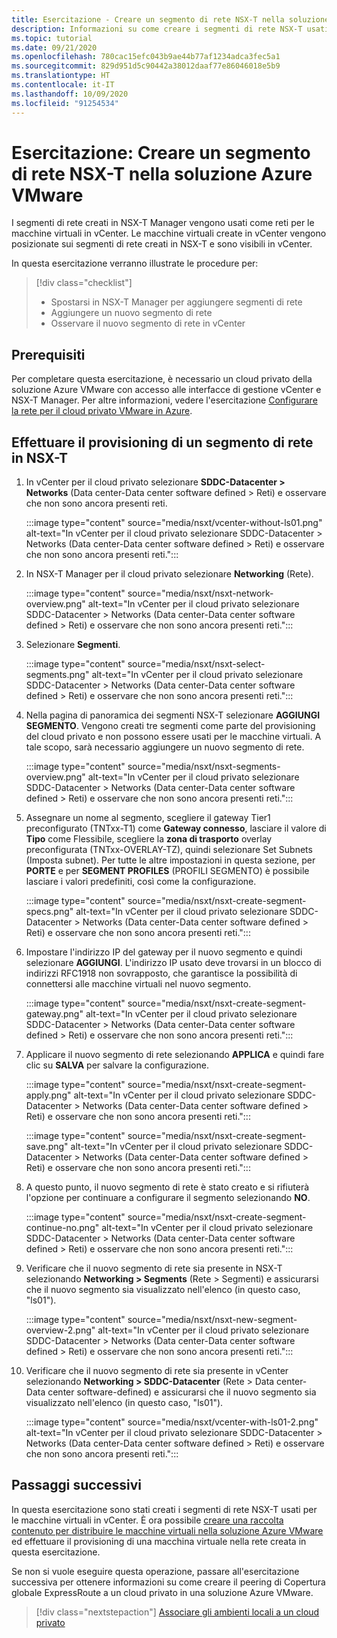 ```yaml
---
title: Esercitazione - Creare un segmento di rete NSX-T nella soluzione Azure VMware
description: Informazioni su come creare i segmenti di rete NSX-T usati per le macchine virtuali in vCenter
ms.topic: tutorial
ms.date: 09/21/2020
ms.openlocfilehash: 780cac15efc043b9ae44b77af1234adca3fec5a1
ms.sourcegitcommit: 829d951d5c90442a38012daaf77e86046018e5b9
ms.translationtype: HT
ms.contentlocale: it-IT
ms.lasthandoff: 10/09/2020
ms.locfileid: "91254534"
---
```

# <a name="tutorial-create-an-nsx-t-network-segment-in-azure-vmware-solution"></a>Esercitazione: Creare un segmento di rete NSX-T nella soluzione Azure VMware

I segmenti di rete creati in NSX-T Manager vengono usati come reti per le macchine virtuali in vCenter. Le macchine virtuali create in vCenter vengono posizionate sui segmenti di rete creati in NSX-T e sono visibili in vCenter.

In questa esercitazione verranno illustrate le procedure per:

> [!div class="checklist"]
> * Spostarsi in NSX-T Manager per aggiungere segmenti di rete
> * Aggiungere un nuovo segmento di rete
> * Osservare il nuovo segmento di rete in vCenter

## <a name="prerequisites"></a>Prerequisiti

Per completare questa esercitazione, è necessario un cloud privato della soluzione Azure VMware con accesso alle interfacce di gestione vCenter e NSX-T Manager. Per altre informazioni, vedere l'esercitazione [Configurare la rete per il cloud privato VMware in Azure](tutorial-configure-networking.md).

## <a name="provision-a-network-segment-in-nsx-t"></a>Effettuare il provisioning di un segmento di rete in NSX-T

1. In vCenter per il cloud privato selezionare **SDDC-Datacenter > Networks** (Data center-Data center software defined > Reti) e osservare che non sono ancora presenti reti.

   :::image type="content" source="media/nsxt/vcenter-without-ls01.png" alt-text="In vCenter per il cloud privato selezionare SDDC-Datacenter > Networks (Data center-Data center software defined > Reti) e osservare che non sono ancora presenti reti.":::

1. In NSX-T Manager per il cloud privato selezionare **Networking** (Rete).

   :::image type="content" source="media/nsxt/nsxt-network-overview.png" alt-text="In vCenter per il cloud privato selezionare SDDC-Datacenter > Networks (Data center-Data center software defined > Reti) e osservare che non sono ancora presenti reti.":::

1. Selezionare **Segmenti**.

   :::image type="content" source="media/nsxt/nsxt-select-segments.png" alt-text="In vCenter per il cloud privato selezionare SDDC-Datacenter > Networks (Data center-Data center software defined > Reti) e osservare che non sono ancora presenti reti.":::

1. Nella pagina di panoramica dei segmenti NSX-T selezionare **AGGIUNGI SEGMENTO**. Vengono creati tre segmenti come parte del provisioning del cloud privato e non possono essere usati per le macchine virtuali.  A tale scopo, sarà necessario aggiungere un nuovo segmento di rete.

   :::image type="content" source="media/nsxt/nsxt-segments-overview.png" alt-text="In vCenter per il cloud privato selezionare SDDC-Datacenter > Networks (Data center-Data center software defined > Reti) e osservare che non sono ancora presenti reti.":::

1. Assegnare un nome al segmento, scegliere il gateway Tier1 preconfigurato (TNTxx-T1) come **Gateway connesso**, lasciare il valore di **Tipo** come Flessibile, scegliere la **zona di trasporto** overlay preconfigurata (TNTxx-OVERLAY-TZ), quindi selezionare Set Subnets (Imposta subnet). Per tutte le altre impostazioni in questa sezione, per **PORTE** e per **SEGMENT PROFILES** (PROFILI SEGMENTO) è possibile lasciare i valori predefiniti, così come la configurazione.

   :::image type="content" source="media/nsxt/nsxt-create-segment-specs.png" alt-text="In vCenter per il cloud privato selezionare SDDC-Datacenter > Networks (Data center-Data center software defined > Reti) e osservare che non sono ancora presenti reti.":::

1. Impostare l'indirizzo IP del gateway per il nuovo segmento e quindi selezionare **AGGIUNGI**. L'indirizzo IP usato deve trovarsi in un blocco di indirizzi RFC1918 non sovrapposto, che garantisce la possibilità di connettersi alle macchine virtuali nel nuovo segmento.

   :::image type="content" source="media/nsxt/nsxt-create-segment-gateway.png" alt-text="In vCenter per il cloud privato selezionare SDDC-Datacenter > Networks (Data center-Data center software defined > Reti) e osservare che non sono ancora presenti reti.":::

1. Applicare il nuovo segmento di rete selezionando **APPLICA** e quindi fare clic su **SALVA** per salvare la configurazione.

   :::image type="content" source="media/nsxt/nsxt-create-segment-apply.png" alt-text="In vCenter per il cloud privato selezionare SDDC-Datacenter > Networks (Data center-Data center software defined > Reti) e osservare che non sono ancora presenti reti.":::

   :::image type="content" source="media/nsxt/nsxt-create-segment-save.png" alt-text="In vCenter per il cloud privato selezionare SDDC-Datacenter > Networks (Data center-Data center software defined > Reti) e osservare che non sono ancora presenti reti.":::

1. A questo punto, il nuovo segmento di rete è stato creato e si rifiuterà l'opzione per continuare a configurare il segmento selezionando **NO**.

   :::image type="content" source="media/nsxt/nsxt-create-segment-continue-no.png" alt-text="In vCenter per il cloud privato selezionare SDDC-Datacenter > Networks (Data center-Data center software defined > Reti) e osservare che non sono ancora presenti reti.":::

1. Verificare che il nuovo segmento di rete sia presente in NSX-T selezionando **Networking > Segments** (Rete > Segmenti) e assicurarsi che il nuovo segmento sia visualizzato nell'elenco (in questo caso, "ls01").

   :::image type="content" source="media/nsxt/nsxt-new-segment-overview-2.png" alt-text="In vCenter per il cloud privato selezionare SDDC-Datacenter > Networks (Data center-Data center software defined > Reti) e osservare che non sono ancora presenti reti.":::

1. Verificare che il nuovo segmento di rete sia presente in vCenter selezionando **Networking > SDDC-Datacenter** (Rete > Data center- Data center software-defined) e assicurarsi che il nuovo segmento sia visualizzato nell'elenco (in questo caso, "ls01").

   :::image type="content" source="media/nsxt/vcenter-with-ls01-2.png" alt-text="In vCenter per il cloud privato selezionare SDDC-Datacenter > Networks (Data center-Data center software defined > Reti) e osservare che non sono ancora presenti reti.":::

## <a name="next-steps"></a>Passaggi successivi

In questa esercitazione sono stati creati i segmenti di rete NSX-T usati per le macchine virtuali in vCenter. È ora possibile [creare una raccolta contenuto per distribuire le macchine virtuali nella soluzione Azure VMware](deploy-vm-content-library.md) ed effettuare il provisioning di una macchina virtuale nella rete creata in questa esercitazione.

Se non si vuole eseguire questa operazione, passare all'esercitazione successiva per ottenere informazioni su come creare il peering di Copertura globale ExpressRoute a un cloud privato in una soluzione Azure VMware.

> [!div class="nextstepaction"]
> [Associare gli ambienti locali a un cloud privato](tutorial-expressroute-global-reach-private-cloud.md)

<!-- LINKS - external-->

<!-- LINKS - internal -->
